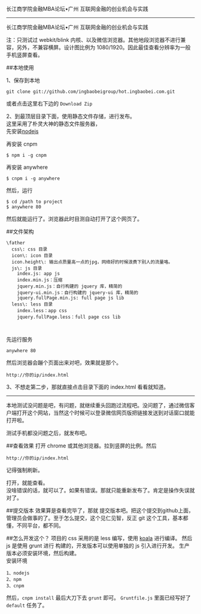 长江商学院金融MBA论坛•广州 互联网金融的创业机会与实践

------

长江商学院金融MBA论坛•广州 互联网金融的创业机会与实践

注：只测试过 webkit/blink 内核、以及微信浏览器。其他地段浏览器不进行兼容，另外，不兼容横屏。设计图比例为 1080/1920。因此最佳查看分辨率为一般手机竖屏查看。


##本地使用

1、保存到本地  
```
git clone git://github.com/ingbaobeigroup/hot.ingbaobei.com.git 
```
或者点击这里右下边的 ```Download Zip```


2、到最顶层目录下面，使用静态文件存储，进行发布。  
这里采用了朴灵大神的静态文件服务器，  
先安装[nodejs](http://nodejs.org/)  

再安装 cnpm
```
$ npm i -g cnpm
```

再安装 anywhere
```
$ cnpm i -g anywhere
```

然后，运行
```
$ cd /path to project
$ anywhere 80
```

然后就能运行了。浏览器此时目测自动打开了这个网页了。

##文件架构
```
\father
  css\: css 目录
  icon\: icon 目录
  icon.height\: 输出点质量高一点的jpg，网络好的时候浪费下别人的流量咯。
  js\: js 目录
    index.js: app js
    index.min.js：压缩
    jquery.min.js：自行构建的 jquery 库，精简的
    jquery-ui.min.js：自行构建的 jquery-ui 库，精简的
    jquery.fullPage.min.js: full page js lib
  less\: less 目录
    index.less：app css
    jquery.fullPage.less：full page css lib

  
```



先运行服务
```
anywhere 80
```
然后浏览器会蹦个页面出来对吧，效果就是那个。
```
http://你的ip/index.html
```

3、不想走第二步，那就直接点击目录下面的 index.html 看看就知道。

------

本地测试没问题是吧，有问题，就继续重头回跑过流程吧。没问题了，通过微信客户端打开这个网站，当然这个时候可以登录微信网页版把链接发送到对话窗口就能打开啦。

测试手机都没问题之后，就发布吧。

##查看效果
打开 chrome 或其他浏览器。拉到竖屏的比例。然后
```
http://你的ip/index.html
```
记得强制刷新。

打开，就能查看。   
没啥错误的话，就可以了。如果有错误。那就只能重新发布了。肯定是操作失误就对了。

##提交版本
效果算是查看完毕了，那就 提交版本吧。把这个提交到github上面，管理员会做事的了。至于怎么提交，这个见仁见智，反正 git 这个工具，基本都懂，不同平台，都不同。


##怎么开发这个？
项目的 css 采用的是 less 编写，使用 [koala](http://koala-app.com/) 进行编译。
然后 js 是使用 grunt 进行 构建的，开发版本可以使用单独的 js 引入进行开发。
生产版本必须安装环境，然后构建。  
安装环境 
``` 
1、nodejs
2、npm
3、cnpm
```
然后，``` cnpm install ```
最后大刀下去
``` grunt ``` 即可。 ```Gruntfile.js``` 里面已经写好了 ```default``` 任务了。